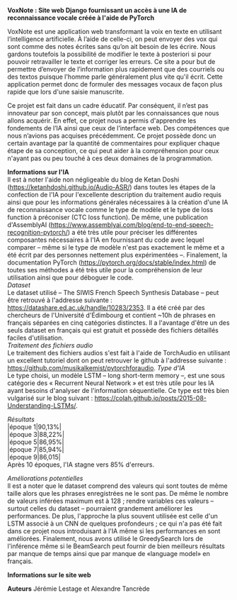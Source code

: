 **VoxNote : Site web Django fournissant un accès à une IA de reconnaissance vocale créée à l'aide de PyTorch**

  VoxNote est une application web transformant la voix en texte en utilisant l’intelligence artificielle. À l’aide de celle-ci, on peut envoyer des vox qui sont comme des notes écrites sans qu’on ait besoin de les écrire. Nous gardons toutefois la possibilité de modifier le texte à posteriori si pour pouvoir retravailler le texte et corriger les erreurs. Ce site a pour but de permettre d’envoyer de l’information plus rapidement que des courriels ou des textos puisque l'homme parle généralement plus vite qu'il écrit. Cette application permet donc de formuler des messages vocaux de façon plus rapide que lors d'une saisie manuscrite. 
  
  Ce projet est fait dans un cadre éducatif. Par conséquent, il n’est pas innovateur par son concept, mais plutôt par les connaissances que nous allons acquérir. En effet, ce projet nous a permis d'apprendre les fondements de l’IA ainsi que ceux de l’interface web. Des compétences que nous n’avions pas acquises précédemment. Ce projet possède donc un certain avantage par la quantité de commentaires pour expliquer chaque étape de sa conception, ce qui peut aider à la compréhension pour ceux n'ayant pas ou peu touché à ces deux domaines de la programmation.

**Informations sur l'IA** <br/>
Il est à noter l'aide non négligeable du blog de Ketan Doshi (https://ketanhdoshi.github.io/Audio-ASR/) dans toutes les étapes de la confection de l'IA pour l'excellente description du traitement audio requis ainsi que pour les informations générales nécessaires à la création d'une IA de reconnaissance vocale comme le type de modèle et le type de loss function à préconiser (CTC loss function). De même, une publication d'AssemblyAI (https://www.assemblyai.com/blog/end-to-end-speech-recognition-pytorch/) a été très utile pour préciser les différentes composantes nécessaires à l'IA en fournissant du code avec lequel comparer – même si le type de modèle n'est pas exactement le même et a été écrit par des personnes nettement plus expérimentées –. Finalement, la documentation PyTorch (https://pytorch.org/docs/stable/index.html) de toutes ses méthodes a été très utile pour la compréhension de leur utilisation ainsi que pour déboguer le code.<br/>
*Dataset*<br/>
Le dataset utilisé – The SIWIS French Speech Synthesis Database – peut être retrouvé à l'addresse suivante : https://datashare.ed.ac.uk/handle/10283/2353. Il a été créé par des chercheurs de l'Université d'Édimbourg et contient ~10h de phrases en français séparées en cinq catégories distinctes. Il a l'avantage d'être un des seuls dataset en français qui est gratuit et possède des fichiers détaillés faciles d'utilisation.<br/>
*Traitement des fichiers audio*<br/>
Le traitement des fichiers audios s'est fait à l'aide de TorchAudio en utilisant un excellent tutoriel dont on peut retrouver le github à l'addresse suivante : https://github.com/musikalkemist/pytorchforaudio.
*Type d'IA*<br/>
Le type choisi, un modèle LSTM – long short-term memory –, est une sous catégorie des « Recurrent Neural Network » et est très utile pour les IA ayant besoins d'analyser de l'information séquentielle. Ce type est très bien vulgarisé sur le blog suivant : https://colah.github.io/posts/2015-08-Understanding-LSTMs/. <br/>

*Résultats*<br/>
|époque 1|90,13%|<br/>
|époque 3|88,22%|<br/>
|époque 5|86,95%|<br/>
|époque 7|85,94%|<br/>
|époque 9|86,015|<br/>
Après 10 époques, l'IA stagne vers 85% d'erreurs.

*Améliorations potentielles*<br/>
Il est a noter que le dataset comprend des valeurs qui sont toutes de même taille alors que les phrases enregistrées ne le sont pas. De même le nombre de valeurs inférées maximum est à 128 ; rendre variables ces valeurs – surtout celles du dataset – pourraient grandement améliorer les performances. De plus, l'approche la plus souvent utilisée est celle d'un LSTM associé à un CNN de quelques profondeurs ; ce qui n'a pas été fait dans ce projet nous introduisant à l'IA même si les performances en sont améliorées. Finalement, nous avons utilisé le GreedySearch lors de l'inférence même si le BeamSearch peut fournir de bien meilleurs résultats par manque de temps ainsi que par manque de «language model» en français.

**Informations sur le site web**


**Auteurs**
Jérémie Lestage et Alexandre Tancrède

